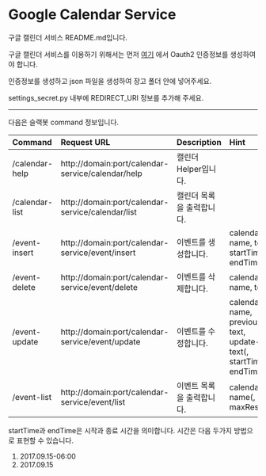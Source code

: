 # Google Calendar Service

<!-- ##설명 -->
구글 캘린더 서비스 README.md입니다.

구글 캘린더 서비스를 이용하기 위해서는 먼저 [여기](https://console.developers.google.com/) 에서 Oauth2 인증정보를 생성하여야 합니다.

인증정보를 생성하고 json 파일을 생성하여 장고 폴더 안에 넣어주세요.

settings_secret.py 내부에 REDIRECT_URI 정보를 추가해 주세요.
- - -
다음은 슬랙봇 command 정보입니다.

| Command | Request URL | Description | Hint |
| :------ | :---------- | :---------- | :--- |
| /calendar-help | http://domain:port/calendar-service/calendar/help | 캘린더 Helper입니다. | |
| /calendar-list | http://domain:port/calendar-service/calendar/list | 캘린더 목록을 출력합니다. | |
| /event-insert  | http://domain:port/calendar-service/event/insert  | 이벤트를 생성합니다. | calendar-name, text, startTime, endTime |
| /event-delete  | http://domain:port/calendar-service/event/delete  | 이벤트를 삭제합니다. | calendar-name, text |
| /event-update  | http://domain:port/calendar-service/event/update  | 이벤트를 수정합니다. | calendar-name, previous-text, update-text(, startTime, endTime) |
| /event-list    | http://domain:port/calendar-service/event/list    | 이벤트 목록을 출력합니다. | calendar-name(, maxResult) |

startTime과 endTime은 시작과 종료 시간을 의미합니다.
시간은 다음 두가지 방법으로 표현할 수 있습니다.
1. 2017.09.15-06:00
2. 2017.09.15